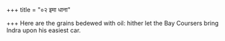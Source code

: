+++
title = "०२ इमा धाना"

+++
Here are the grains bedewed with oil: hither let the Bay Coursers bring  
     Indra upon his easiest car.